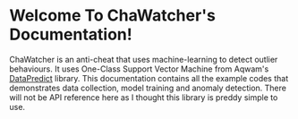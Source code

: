 # Welcome To ChaWatcher's Documentation!

ChaWatcher is an anti-cheat that uses machine-learning to detect outlier behaviours. It uses One-Class Support Vector Machine from Aqwam's [DataPredict](aqwamcreates.github.io/DataPredict) library.
This documentation contains all the example codes that demonstrates data collection, model training and anomaly detection. There will not be API reference here as I thought this library is preddy simple to use.
